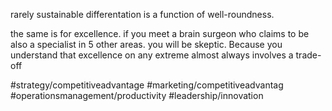 rarely sustainable differentation is a function of well-roundness.

the same is for excellence. if you meet a brain surgeon who claims to be also a specialist in 5 other areas. you will be skeptic. Because you understand that excellence on any extreme almost always involves a trade-off

#strategy/competitiveadvantage #marketing/competitiveadvantag #operationsmanagement/productivity #leadership/innovation 
